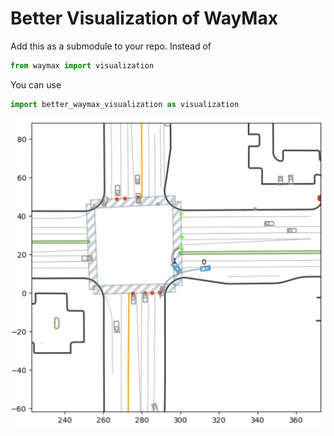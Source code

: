 # Better Visualization of WayMax
Add this as a submodule to your repo. Instead of 
```python
from waymax import visualization
```

You can use
```python
import better_waymax_visualization as visualization
``` 

![Alt Text](example.png)
